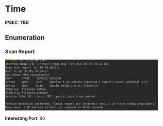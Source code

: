 # Time

**IPSEC: TBD**

## **Enumeration**

### **Scan Report**

![](../../../.gitbook/assets/image%20%2861%29.png)

**Interesting Port**: 80

